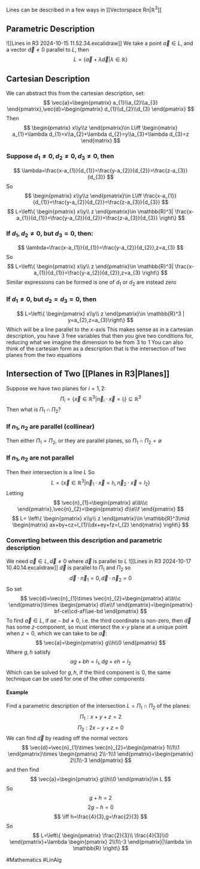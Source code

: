 Lines can be described in a few ways in [[Vectorspace Rn|$\mathbb{R}^3$]]
## Parametric Description
![[Lines in R3 2024-10-15 11.52.34.excalidraw]]
We take a point $\vec{a}\in L$, and a vector $\vec{d}\neq 0$ parallel to $L$, then
$$
L=\{ \vec{a}+\lambda \vec{d}|\lambda \in \mathbb{R} \}
$$
## Cartesian Description
We can abstract this from the cartesian description, set:
$$
\vec{a}=\begin{pmatrix}
a_{1}\\a_{2}\\a_{3}
\end{pmatrix},\vec{d}=\begin{pmatrix}
d_{1}\\d_{2}\\d_{3}
\end{pmatrix}
$$
Then
$$
\begin{pmatrix}
x\\y\\z
\end{pmatrix}\in L\iff \begin{matrix}
a_{1}+\lambda d_{1}=x\\a_{2}+\lambda d_{2}=y\\a_{3}+\lambda d_{3}=z
\end{matrix}
$$
### Suppose $d_{1}\neq 0,d_{2}\neq 0,d_{3}\neq 0$, then
$$
\lambda=\frac{x-a_{1}}{d_{1}}=\frac{y-a_{2}}{d_{2}}=\frac{z-a_{3}}{d_{3}}
$$
So
$$
\begin{pmatrix}
x\\y\\z
\end{pmatrix}\in L\iff \frac{x-a_{1}}{d_{1}}=\frac{y-a_{2}}{d_{2}}=\frac{z-a_{3}}{d_{3}}
$$
$$
L=\left\{  \begin{pmatrix}
x\\y\\ z
\end{pmatrix}\in \mathbb{R}^3| \frac{x-a_{1}}{d_{1}}=\frac{y-a_{2}}{d_{2}}=\frac{z-a_{3}}{d_{3}} \right\}
$$
### If $d_{1},d_{2}\neq 0$, but $d_{3}=0$, then:
$$
\lambda=\frac{x-a_{1}}{d_{1}}=\frac{y-a_{2}}{d_{2}},z=a_{3}
$$
So
$$
L=\left\{  \begin{pmatrix}
x\\y\\ z
\end{pmatrix}\in \mathbb{R}^3| \frac{x-a_{1}}{d_{1}}=\frac{y-a_{2}}{d_{2}},z=a_{3} \right\}
$$
Similar expressions can be formed is one of $d_{1}$ or $d_{2}$ are instead zero
### If $d_{1}\neq 0$, but $d_{2}=d_{3}=0$, then
$$
L=\left\{  \begin{pmatrix}
x\\y\\ z
\end{pmatrix}\in \mathbb{R}^3 | y=a_{2},z=a_{3}\right\}
$$
Which will be a line parallel to the $x$-axis
This makes sense as in a cartesian description, you have $\hspace{0pt}3$ free variables that then you give two conditions for, reducing what we imagine the dimension to be from $\hspace{0pt}3$ to $\hspace{0pt}1$ 
You can also think of the cartesian form as a description that is the intersection of two planes from the two equations
## Intersection of Two [[Planes in R3|Planes]]
Suppose we have two planes for $i=1,2$:
$$
\Pi_{i}=\{ \vec{x}\in \mathbb{R}^3|\vec{n}_{i}\cdot \vec{x} =l_{i}\}\subseteq \mathbb{R}^3
$$
Then what is $\Pi_{1}\cap \Pi_{2}$?
### If $n_{1},n_{2}$ are parallel (collinear)
Then either $\Pi_{1}=\Pi_{2}$, or they are parallel planes, so $\Pi_{1}\cap \Pi_{2}=\emptyset$
### If $n_{1},n_{2}$ are not parallel
Then their intersection is a line $L$
So
$$
L=\{ \vec{x}\in \mathbb{R}^3|\vec{n}_{1}\cdot \vec{x}=l_{1},\vec{n}_{2}\cdot \vec{x}=l_{2} \}
$$
Letting
$$
\vec{n}_{1}=\begin{pmatrix}
a\\b\\c
\end{pmatrix},\vec{n}_{2}=\begin{pmatrix}
d\\e\\f
\end{pmatrix}
$$
$$
L= \left\{  \begin{pmatrix}
x\\y\\ z
\end{pmatrix}\in \mathbb{R}^3\mid \begin{matrix}
ax+by+cz=l_{1}\\dx+ey+fz=l_{2}
\end{matrix}  \right\}
$$
### Converting between this description and parametric description
We need $\vec{a}\in L,\vec{d}\neq 0$ where $\vec{d}$ is parallel to $L$
![[Lines in R3 2024-10-17 10.40.14.excalidraw]]
$\vec{d}$ is parallel to $\Pi_{1}$ and $\Pi_{2}$ so
$$
\vec{d}\cdot \vec{n}_{1}=0,\vec{d}\cdot \vec{n}_{2}=0
$$
So set
$$
\vec{d}=\vec{n}_{1}\times \vec{n}_{2}=\begin{pmatrix}
a\\b\\c
\end{pmatrix}\times \begin{pmatrix}
d\\e\\f
\end{pmatrix}=\begin{pmatrix}
bf-ce\\cd-af\\ae-bd
\end{pmatrix}
$$
To find $\vec{a}\in L$, if $ae-bd\neq 0$, i.e. the third coordinate is non-zero, then $\vec{d}$ has some $z$-component, so must intersect the $x$-$y$ plane at a unique point when $z=0$, which we can take to be $\vec{a}$:
$$
\vec{a}=\begin{pmatrix}
g\\h\\0
\end{pmatrix}
$$
Where $g,h$ satisfy
$$
ag+bh=l_{1},dg+eh=l_{2}
$$
Which can be solved for $g,h$, if the third component is $\hspace{0pt}0$, the same technique can be used for one of the other components
#### Example
Find a parametric description of the intersection $L=\Pi_{1}\cap \Pi_{2}$ of the planes:
$$
\Pi_{1}:x+y+z=2
$$
$$
\Pi_{2}:2x-y+z=0
$$
We can find $\vec{d}$ by reading off the normal vectors
$$
\vec{d}=\vec{n}_{1}\times \vec{n}_{2}=\begin{pmatrix}
1\\1\\1
\end{pmatrix}\times \begin{pmatrix}
2\\-1\\1
\end{pmatrix}=\begin{pmatrix}
2\\1\\-3
\end{pmatrix}
$$
and then find 
$$
\vec{a}=\begin{pmatrix}
g\\h\\0
\end{pmatrix}\in L
$$
So
$$
g+h=2
$$
$$
 2g-h=0
$$
$$
 \iff h=\frac{4}{3},g=\frac{2}{3}
$$
So
$$
L=\left\{  \begin{pmatrix}
\frac{2}{3}\\ \frac{4}{3}\\0
\end{pmatrix}+\lambda \begin{pmatrix}
2\\1\\-3
\end{pmatrix}|\lambda \in \mathbb{R}  \right\}
$$


#Mathematics #LinAlg 